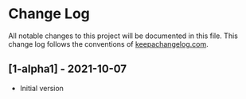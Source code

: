 # Change Log
All notable changes to this project will be documented in this file. This change log follows the conventions of [keepachangelog.com](http://keepachangelog.com/).

## [1-alpha1] - 2021-10-07
- Initial version

